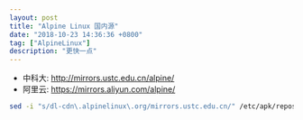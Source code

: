 ```yaml
---
layout: post
title: "Alpine Linux 国内源"
date: "2018-10-23 14:36:36 +0800"
tag: ["AlpineLinux"]
description: "更快一点"
---
```


* 中科大: http://mirrors.ustc.edu.cn/alpine/
* 阿里云: https://mirrors.aliyun.com/alpine/

``` sh
sed -i "s/dl-cdn\.alpinelinux\.org/mirrors.ustc.edu.cn/" /etc/apk/repositories
```